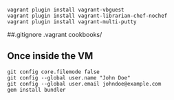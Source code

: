     vagrant plugin install vagrant-vbguest
    vagrant plugin install vagrant-librarian-chef-nochef
    vagrant plugin install vagrant-multi-putty


##.gitignore
    .vagrant
    cookbooks/

## Once inside the VM
    git config core.filemode false
    git config --global user.name "John Doe"
    git config --global user.email johndoe@example.com
    gem install bundler
